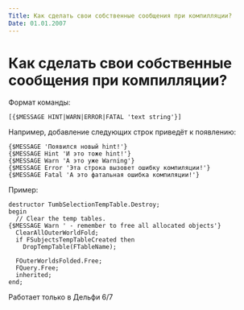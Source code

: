```yaml
---
Title: Как сделать свои собственные сообщения при компилляции?
Date: 01.01.2007
---
```



Как сделать свои собственные сообщения при компилляции?
=======================================================

Формат команды:

    [{$MESSAGE HINT|WARN|ERROR|FATAL 'text string'}]

Например, добавление следующих строк приведёт  к появлению:

    {$MESSAGE 'Появился новый hint!'}
    {$MESSAGE Hint 'И это тоже hint!'}
    {$MESSAGE Warn 'А это уже Warning'}
    {$MESSAGE Error 'Эта строка вызовет ошибку компиляции!'}
    {$MESSAGE Fatal 'А это фатальная ошибка компиляции!'}

Пример:

    destructor TumbSelectionTempTable.Destroy;
    begin
      // Clear the temp tables.
    {$MESSAGE Warn ' - remember to free all allocated objects'}
      ClearAllOuterWorldFold;
      if FSubjectsTempTableCreated then
        DropTempTable(FTableName);
     
      FOuterWorldsFolded.Free;
      FQuery.Free;
      inherited;
    end;

Работает только в Дельфи 6/7
